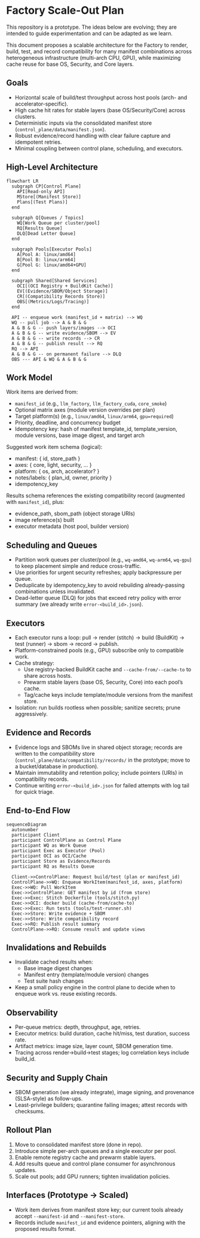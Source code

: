 # Factory Scale-Out Plan

This repository is a prototype. The ideas below are evolving; they are intended to guide experimentation and can be adapted as we learn.

This document proposes a scalable architecture for the Factory to render, build, test, and record compatibility for many manifest combinations across heterogeneous infrastructure (multi-arch CPU, GPU), while maximizing cache reuse for base OS, Security, and Core layers.

## Goals

- Horizontal scale of build/test throughput across host pools (arch- and accelerator-specific).
- High cache hit rates for stable layers (base OS/Security/Core) across clusters.
- Deterministic inputs via the consolidated manifest store (`control_plane/data/manifest.json`).
- Robust evidence/record handling with clear failure capture and idempotent retries.
- Minimal coupling between control plane, scheduling, and executors.

## High-Level Architecture

```mermaid
flowchart LR
  subgraph CP[Control Plane]
    API[Read-only API]
    MStore[(Manifest Store)]
    Plans[(Test Plans)]
  end

  subgraph Q[Queues / Topics]
    WQ[Work Queue per cluster/pool]
    RQ[Results Queue]
    DLQ[Dead Letter Queue]
  end

  subgraph Pools[Executor Pools]
    A[Pool A: linux/amd64]
    B[Pool B: linux/arm64]
    G[Pool G: linux/amd64+GPU]
  end

  subgraph Shared[Shared Services]
    OCI[(OCI Registry + BuildKit Cache)]
    EV[(Evidence/SBOM/Object Storage)]
    CR[(Compatibility Records Store)]
    OBS[(Metrics/Logs/Tracing)]
  end

  API -- enqueue work (manifest_id + matrix) --> WQ
  WQ -- pull job --> A & B & G
  A & B & G -- push layers/images --> OCI
  A & B & G -- write evidence/SBOM --> EV
  A & B & G -- write records --> CR
  A & B & G -- publish result --> RQ
  RQ --> API
  A & B & G -- on permanent failure --> DLQ
  OBS --- API & WQ & A & B & G
```

## Work Model

Work items are derived from:

- `manifest_id` (e.g., `llm_factory`, `llm_factory_cuda`, `core_smoke`)
- Optional matrix axes (module version overrides per plan)
- Target platform(s) (e.g., `linux/amd64`, `linux/arm64`, `gpu=required`)
- Priority, deadline, and concurrency budget
- Idempotency key: hash of manifest template_id, template_version, module versions, base image digest, and target arch

Suggested work item schema (logical):

- manifest: { id, store_path }
- axes: { core, light, security, ... }
- platform: { os, arch, accelerator? }
- notes/labels: { plan_id, owner, priority }
- idempotency_key

Results schema references the existing compatibility record (augmented with `manifest_id`), plus:

- evidence_path, sbom_path (object storage URIs)
- image reference(s) built
- executor metadata (host pool, builder version)

## Scheduling and Queues

- Partition work queues per cluster/pool (e.g., `wq-amd64`, `wq-arm64`, `wq-gpu`) to keep placement simple and reduce cross-traffic.
- Use priorities for urgent security refreshes; apply backpressure per queue.
- Deduplicate by idempotency_key to avoid rebuilding already-passing combinations unless invalidated.
- Dead-letter queue (DLQ) for jobs that exceed retry policy with error summary (we already write `error-<build_id>.json`).

## Executors

- Each executor runs a loop: pull → render (stitch) → build (BuildKit) → test (runner) → sbom → record → publish.
- Platform-constrained pools (e.g., GPU) subscribe only to compatible work.
- Cache strategy:
  - Use registry-backed BuildKit cache and `--cache-from/--cache-to` to share across hosts.
  - Prewarm stable layers (base OS, Security, Core) into each pool’s cache.
  - Tag/cache keys include template/module versions from the manifest store.
- Isolation: run builds rootless when possible; sanitize secrets; prune aggressively.

## Evidence and Records

- Evidence logs and SBOMs live in shared object storage; records are written to the compatibility store (`control_plane/data/compatibility/records/` in the prototype; move to a bucket/database in production).
- Maintain immutability and retention policy; include pointers (URIs) in compatibility records.
- Continue writing `error-<build_id>.json` for failed attempts with log tail for quick triage.

## End-to-End Flow

```mermaid
sequenceDiagram
  autonumber
  participant Client
  participant ControlPlane as Control Plane
  participant WQ as Work Queue
  participant Exec as Executor (Pool)
  participant OCI as OCI/Cache
  participant Store as Evidence/Records
  participant RQ as Results Queue

  Client->>ControlPlane: Request build/test (plan or manifest_id)
  ControlPlane->>WQ: Enqueue WorkItem(manifest_id, axes, platform)
  Exec->>WQ: Pull WorkItem
  Exec->>ControlPlane: GET manifest by id (from store)
  Exec->>Exec: Stitch Dockerfile (tools/stitch.py)
  Exec->>OCI: docker build (cache-from/cache-to)
  Exec->>Exec: Run tests (tools/test-runner.sh)
  Exec->>Store: Write evidence + SBOM
  Exec->>Store: Write compatibility record
  Exec->>RQ: Publish result summary
  ControlPlane->>RQ: Consume result and update views
```

## Invalidations and Rebuilds

- Invalidate cached results when:
  - Base image digest changes
  - Manifest entry (template/module version) changes
  - Test suite hash changes
- Keep a small policy engine in the control plane to decide when to enqueue work vs. reuse existing records.

## Observability

- Per-queue metrics: depth, throughput, age, retries.
- Executor metrics: build duration, cache hit/miss, test duration, success rate.
- Artifact metrics: image size, layer count, SBOM generation time.
- Tracing across render→build→test stages; log correlation keys include build_id.

## Security and Supply Chain

- SBOM generation (we already integrate), image signing, and provenance (SLSA-style) as follow-ups.
- Least-privilege builders; quarantine failing images; attest records with checksums.

## Rollout Plan

1. Move to consolidated manifest store (done in repo).
2. Introduce simple per-arch queues and a single executor per pool.
3. Enable remote registry cache and prewarm stable layers.
4. Add results queue and control plane consumer for asynchronous updates.
5. Scale out pools; add GPU runners; tighten invalidation policies.

## Interfaces (Prototype → Scaled)

- Work item derives from manifest store key; our current tools already accept `--manifest-id` and `--manifest-store`.
- Records include `manifest_id` and evidence pointers, aligning with the proposed results format.

